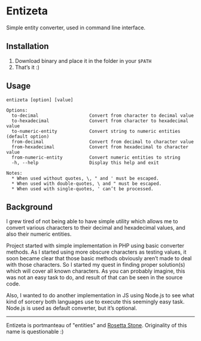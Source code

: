 # Entizeta

Simple entity converter, used in command line interface.

## Installation

1. Download binary and place it in the folder in your `$PATH`
2. That’s it :)

## Usage

```
entizeta [option] [value]

Options:
  to-decimal                   Convert from character to decimal value
  to-hexadecimal               Convert from character to hexadecimal value
  to-numeric-entity            Convert string to numeric entities (default option)
  from-decimal                 Convert from decimal to character value
  from-hexadecimal             Convert from hexadecimal to character value
  from-numeric-entity          Convert numeric entities to string
  -h, --help                   Display this help and exit

Notes:
  * When used without quotes, \, " and ' must be escaped.
  * When used with double-quotes, \ and " must be escaped.
  * When used with single-quotes, ' can’t be processed.
```

## Background

I grew tired of not being able to have simple utility which allows me to convert various characters to their decimal and hexadecimal values, and also their numeric entities.

Project started with simple implementation in PHP using basic converter methods. As I started using more obscure characters as testing values, it soon became clear that those basic methods obviously aren’t made to deal with those characters.
So I started my quest in finding proper solution(s) which will cover all known characters. As you can probably imagine, this was not an easy task to do, and result of that can be seen in the source code.

Also, I wanted to do another implementation in JS using Node.js to see what kind of sorcery both languages use to execute this seemingly easy task. Node.js is used as default converter, but it’s optional.

---

Entizeta is portmanteau of "entities" and [Rosetta Stone](http://en.wikipedia.org/wiki/Rosetta_Stone). Originality of this name is questionable :)
